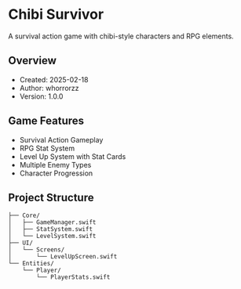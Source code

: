 # Chibi Survivor
A survival action game with chibi-style characters and RPG elements.

## Overview
- Created: 2025-02-18
- Author: whorrorzz
- Version: 1.0.0

## Game Features
- Survival Action Gameplay
- RPG Stat System
- Level Up System with Stat Cards
- Multiple Enemy Types
- Character Progression

## Project Structure
```Source/
├── Core/
│   ├── GameManager.swift
│   ├── StatSystem.swift
│   └── LevelSystem.swift
├── UI/
│   └── Screens/
│       └── LevelUpScreen.swift
└── Entities/
    └── Player/
        └── PlayerStats.swift
